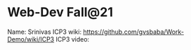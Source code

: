 # Web-Dev Fall@21
Name: Srinivas
ICP3 wiki: https://github.com/gvsbaba/Work-Demo/wiki/ICP3
ICP3 video: 
